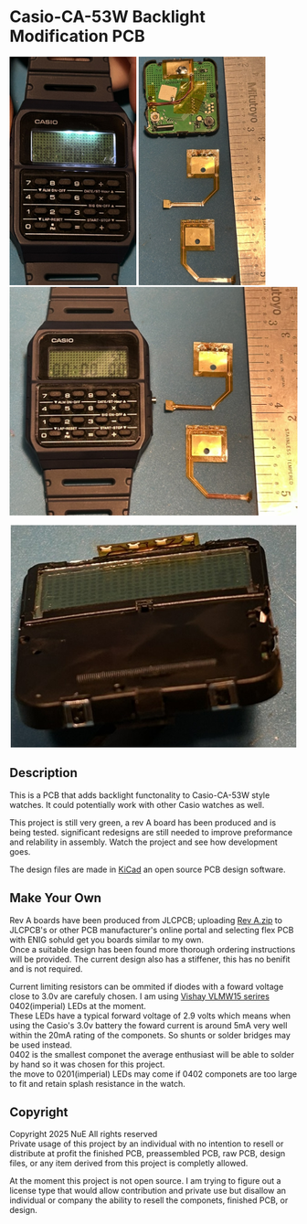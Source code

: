 # Casio-CA-53W Backlight Modification PCB

<p float="middle">
  <img src=pictures/Demo.JPEG height="400" />
  <img src=pictures/Installed.JPEG height="400" />
  <img src=pictures/Demo2.JPEG height="400" /> 
</p>

<div align="center">
<img src=pictures/Installed%20Leds.JPEG width="500">
</div>

## Description
This is a PCB that adds backlight functonality to Casio-CA-53W style watches. It could potentially work with other Casio watches as well.

This project is still very green, a rev A board has been produced and is being tested. significant redesigns are still needed to improve preformance and relability in assembly.
Watch the project and see how development goes.

The design files are made in [KiCad](https://www.kicad.org/) an open source PCB design software.

## Make Your Own
Rev A boards have been produced from JLCPCB; uploading [Rev A.zip](Gerber%20Files/Rev%20A/Rev%20A.zip) to JLCPCB's or other PCB manufacturer's online portal and selecting flex PCB with ENIG sohuld get you boards similar to my own.  
Once a suitable design has been found more thorough ordering instructions will be provided. The current design also has a stiffener, this has no benifit and is not required.

Current limiting resistors can be ommited if diodes with a foward voltage close to 3.0v are carefuly chosen. I am using [Vishay VLMW15 serires](https://www.digikey.com/en/products/detail/vishay-semiconductor-opto-division/VLMW1500-GS08/3504672) 0402(imperial) LEDs at the moment.  
These LEDs have a typical forward voltage of 2.9 volts which means when using the Casio's 3.0v battery the foward current is around 5mA very well within the 20mA rating of the componets. So shunts or solder bridges may be used instead.  
0402 is the smallest componet the average enthusiast will be able to solder by hand so it was chosen for this project.  
the move to 0201(imperial) LEDs may come if 0402 componets are too large to fit and retain splash resistance in the watch.


## Copyright
Copyright 2025 NuE All rights reserved  
Private usage of this project by an individual with no intention to resell or distribute at profit the finished PCB, preassembled PCB, raw PCB, design files, or any item derived from this project is completly allowed.

At the moment this project is not open source. I am trying to figure out a license type that would allow contribution and private use but disallow an individual or company the ability to resell the componets, finished PCB, or design.
